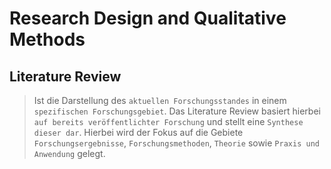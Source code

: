 # Research Design and Qualitative Methods

## Literature Review
> Ist die Darstellung des `aktuellen Forschungsstandes` in einem `spezifischen Forschungsgebiet`. Das Literature Review basiert hierbei `auf bereits veröffentlichter Forschung` und stellt eine `Synthese dieser dar`. Hierbei wird der Fokus auf die Gebiete `Forschungsergebnisse`, `Forschungsmethoden`, `Theorie` sowie `Praxis und Anwendung` gelegt.

